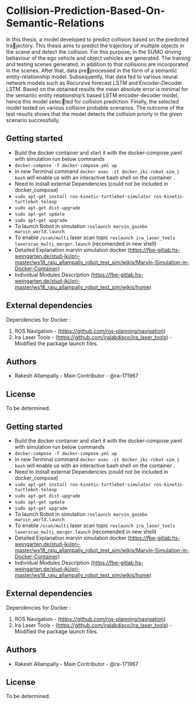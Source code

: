 # Collision-Prediction-Based-On-Semantic-Relations

In this thesis, a model developed to predict collision based on the predicted trajectory.
This thesis aims to predict the trajectory of multiple objects in the scene and detect
the collision. For this purpose, in the SUMO driving behaviour of the ego vehicle
and object vehicles are generated. The training and testing scenes generated, in
addition to that collisions are incorporated in the scenes. After that, data preprocessed in the form of a semantic entity-relationship model. Subsequently, that
data fed to various neural network models such as Recursive forecast LSTM and
Encoder-Decoder LSTM.
Based on the obtained results the mean absolute error is minimal for the semantic
entity relationship’s based LSTM encoder-decoder model, hence this model selected for collision prediction.
Finally, the selected model tested on various collision probable scenarios. The
outcome of the test results shows that the model detects the collision priorly in
the given scenario successfully.

## Getting started
- Build the docker container and start it with the docker-compose.yaml with simulation run below commands
- `docker-compose -f docker-compose.yml up`
- In new Terminal command `docker exec -it docker_iki-robot-sim_1 bash` will enable us with an interactive bash shell on the container .
- Need to Install external Dependencies (could not be included in docker_compose)
- `sudo apt-get install ros-kinetic-turtlebot-simulator ros-kinetic-turtlebot-teleop`
- `sudo apt-get dist-upgrade`
- `sudo apt-get update`
- `sudo apt-get upgrade`
- To launch Robot in simulation `roslaunch marvin_gazebo marvin_world.launch`
- To enable `/scan/multi` laser scan topic `roslaunch ira_laser_tools laserscan_multi_merger.launch` (recomended in new shell)
- Detailed Explanation marvin simulation docker (https://fbe-gitlab.hs-weingarten.de/stud-iki/prj-master/ws18_raju_allampally_robot_test_sim/wikis/Marvin-Simulation-in-Docker-Container)
- Individual Modules Description (https://fbe-gitlab.hs-weingarten.de/stud-iki/prj-master/ws18_raju_allampally_robot_test_sim/wikis/home) 

## External dependencies
Dependencies for Docker :

1. ROS Navigation - (https://github.com/ros-planning/navigation)
2. Ira Laser Tools - (https://github.com/iralabdisco/ira_laser_tools) - Modified the package launch files.


## Authors
- Rakesh Allampally - Main Contributor - @ra-171967


## License
To be determined.



## Getting started
- Build the docker container and start it with the docker-compose.yaml with simulation run below commands
- `docker-compose -f docker-compose.yml up`
- In new Terminal command `docker exec -it docker_iki-robot-sim_1 bash` will enable us with an interactive bash shell on the container .
- Need to Install external Dependencies (could not be included in docker_compose)
- `sudo apt-get install ros-kinetic-turtlebot-simulator ros-kinetic-turtlebot-teleop`
- `sudo apt-get dist-upgrade`
- `sudo apt-get update`
- `sudo apt-get upgrade`
- To launch Robot in simulation `roslaunch marvin_gazebo marvin_world.launch`
- To enable `/scan/multi` laser scan topic `roslaunch ira_laser_tools laserscan_multi_merger.launch` (recomended in new shell)
- Detailed Explanation marvin simulation docker (https://fbe-gitlab.hs-weingarten.de/stud-iki/prj-master/ws18_raju_allampally_robot_test_sim/wikis/Marvin-Simulation-in-Docker-Container)
- Individual Modules Description (https://fbe-gitlab.hs-weingarten.de/stud-iki/prj-master/ws18_raju_allampally_robot_test_sim/wikis/home) 

## External dependencies
Dependencies for Docker :

1. ROS Navigation - (https://github.com/ros-planning/navigation)
2. Ira Laser Tools - (https://github.com/iralabdisco/ira_laser_tools) - Modified the package launch files.


## Authors
- Rakesh Allampally - Main Contributor - @ra-171967


## License
To be determined.

